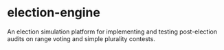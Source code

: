 # election-engine
An election simulation platform for implementing and testing post-election audits on range voting and simple plurality contests.

